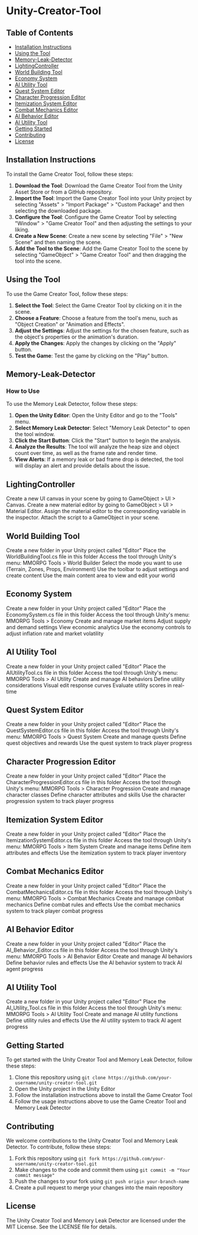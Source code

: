 # Unity-Creator-Tool

## Table of Contents
* [Installation Instructions](#installation-instructions)
* [Using the Tool](#using-the-tool)
* [Memory-Leak-Detector](#memory-leak-detector)
* [LightingController](#lightingcontroller)
* [World Building Tool](#world-building-tool)
* [Economy System](#economy-system)
* [AI Utility Tool](#ai-utility-tool)
* [Quest System Editor](#quest-system-editor)
* [Character Progression Editor](#character-progression-editor)
* [Itemization System Editor](#itemization-system-editor)
* [Combat Mechanics Editor](#combat-mechanics-editor)
* [AI Behavior Editor](#ai-behavior-editor)
* [AI Utility Tool](#ai-utility-tool)
* [Getting Started](#getting-started)
* [Contributing](#contributing)
* [License](#license)

## Installation Instructions
To install the Game Creator Tool, follow these steps:
1. **Download the Tool**: Download the Game Creator Tool from the Unity Asset Store or from a GitHub repository.
2. **Import the Tool**: Import the Game Creator Tool into your Unity project by selecting "Assets" > "Import Package" > "Custom Package" and then selecting the downloaded package.
3. **Configure the Tool**: Configure the Game Creator Tool by selecting "Window" > "Game Creator Tool" and then adjusting the settings to your liking.
4. **Create a New Scene**: Create a new scene by selecting "File" > "New Scene" and then naming the scene.
5. **Add the Tool to the Scene**: Add the Game Creator Tool to the scene by selecting "GameObject" > "Game Creator Tool" and then dragging the tool into the scene.

## Using the Tool
To use the Game Creator Tool, follow these steps:
1. **Select the Tool**: Select the Game Creator Tool by clicking on it in the scene.
2. **Choose a Feature**: Choose a feature from the tool's menu, such as "Object Creation" or "Animation and Effects".
3. **Adjust the Settings**: Adjust the settings for the chosen feature, such as the object's properties or the animation's duration.
4. **Apply the Changes**: Apply the changes by clicking on the "Apply" button.
5. **Test the Game**: Test the game by clicking on the "Play" button.

## Memory-Leak-Detector
### How to Use
To use the Memory Leak Detector, follow these steps:
1. **Open the Unity Editor**: Open the Unity Editor and go to the "Tools" menu.
2. **Select Memory Leak Detector**: Select "Memory Leak Detector" to open the tool window.
3. **Click the Start Button**: Click the "Start" button to begin the analysis.
4. **Analyze the Results**: The tool will analyze the heap size and object count over time, as well as the frame rate and render time.
5. **View Alerts**: If a memory leak or bad frame drop is detected, the tool will display an alert and provide details about the issue.

## LightingController
Create a new UI canvas in your scene by going to GameObject > UI > Canvas.
Create a new material editor by going to GameObject > UI > Material Editor.
Assign the material editor to the corresponding variable in the inspector.
Attach the script to a GameObject in your scene.

## World Building Tool
Create a new folder in your Unity project called "Editor"
Place the WorldBuildingTool.cs file in this folder
Access the tool through Unity's menu: MMORPG Tools > World Builder
Select the mode you want to use (Terrain, Zones, Props, Environment)
Use the toolbar to adjust settings and create content
Use the main content area to view and edit your world

## Economy System
Create a new folder in your Unity project called "Editor"
Place the EconomySystem.cs file in this folder
Access the tool through Unity's menu: MMORPG Tools > Economy
Create and manage market items
Adjust supply and demand settings
View economic analytics
Use the economy controls to adjust inflation rate and market volatility

## AI Utility Tool
Create a new folder in your Unity project called "Editor"
Place the AIUtilityTool.cs file in this folder
Access the tool through Unity's menu: MMORPG Tools > AI Utility
Create and manage AI behaviors
Define utility considerations
Visual edit response curves
Evaluate utility scores in real-time

## Quest System Editor
Create a new folder in your Unity project called "Editor"
Place the QuestSystemEditor.cs file in this folder
Access the tool through Unity's menu: MMORPG Tools > Quest System
Create and manage quests
Define quest objectives and rewards
Use the quest system to track player progress

## Character Progression Editor
Create a new folder in your Unity project called "Editor"
Place the CharacterProgressionEditor.cs file in this folder
Access the tool through Unity's menu: MMORPG Tools > Character Progression
Create and manage character classes
Define character attributes and skills
Use the character progression system to track player progress

## Itemization System Editor
Create a new folder in your Unity project called "Editor"
Place the ItemizationSystemEditor.cs file in this folder
Access the tool through Unity's menu: MMORPG Tools > Item System
Create and manage items
Define item attributes and effects
Use the itemization system to track player inventory

## Combat Mechanics Editor
Create a new folder in your Unity project called "Editor"
Place the CombatMechanicsEditor.cs file in this folder
Access the tool through Unity's menu: MMORPG Tools > Combat Mechanics
Create and manage combat mechanics
Define combat rules and effects
Use the combat mechanics system to track player combat progress

## AI Behavior Editor
Create a new folder in your Unity project called "Editor"
Place the AI_Behavior_Editor.cs file in this folder
Access the tool through Unity's menu: MMORPG Tools > AI Behavior Editor
Create and manage AI behaviors
Define behavior rules and effects
Use the AI behavior system to track AI agent progress

## AI Utility Tool
Create a new folder in your Unity project called "Editor"
Place the AI_Utility_Tool.cs file in this folder
Access the tool through Unity's menu: MMORPG Tools > AI Utility Tool
Create and manage AI utility functions
Define utility rules and effects
Use the AI utility system to track AI agent progress

## Getting Started
To get started with the Unity Creator Tool and Memory Leak Detector, follow these steps:
1. Clone this repository using `git clone https://github.com/your-username/unity-creator-tool.git`
2. Open the Unity project in the Unity Editor
3. Follow the installation instructions above to install the Game Creator Tool
4. Follow the usage instructions above to use the Game Creator Tool and Memory Leak Detector

## Contributing
We welcome contributions to the Unity Creator Tool and Memory Leak Detector. To contribute, follow these steps:
1. Fork this repository using `git fork https://github.com/your-username/unity-creator-tool.git`
2. Make changes to the code and commit them using `git commit -m "Your commit message"`
3. Push the changes to your fork using `git push origin your-branch-name`
4. Create a pull request to merge your changes into the main repository

## License
The Unity Creator Tool and Memory Leak Detector are licensed under the MIT License. See the LICENSE file for details.
